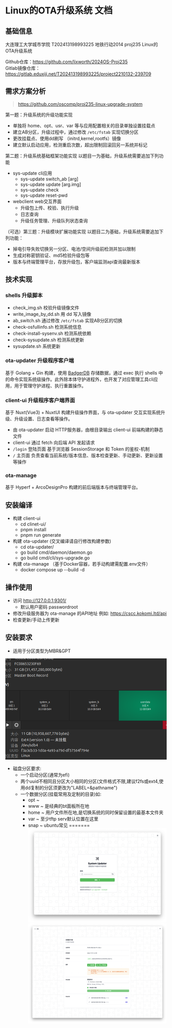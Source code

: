 # Linux的OTA升级系统 文档

## 基础信息
大连理工大学城市学院 T202413198993225 地铁行动2014 proj235 Linux的OTA升级系统

Github仓库：https://github.com/lixworth/2024OS-Proj235 <br>
Gitlab镜像仓库：https://gitlab.eduxiji.net/T202413198993225/project2210132-239709

## 需求方案分析
> https://github.com/oscomp/proj235-linux-upgrade-system

第一题：升级系统的升级功能实现
* 单独将 home、opt、usr、var 等与应用配置相关的目录单独设置挂载点
* 建立AB分区，升级过程中，通过修改 `/etc/fstab` 实现切换分区
* 更改挂载点、使用dd刷写 （initrd,kernel,rootfs）镜像
* 建立默认启动应用，检测重启次数，超出限制回滚回另一系统并标记

第二题：升级系统基础框架功能实现 以题目一为基础，升级系统需要追加下列功能
* sys-update cli应用
  * sys-update switch_ab [arg]
  * sys-update update [arg.img]
  * sys-update check 
  * sys-update reset-pwd
* webclient web交互界面
  * 升级包上传、校验、执行升级
  * 日志查询
  * 升级任务管理、升级队列状态查询

（可选）第三题：升级模块扩展功能实现 以题目二为基础，升级系统需要追加下列功能：
* 掉电引导失败切换另一分区、电池/空间升级前检测并加以限制
* 生成对称密钥验证、md5检验升级包等
* 版本与终端管理平台，存放升级包，客户端监测api查询最新版本

## 技术实现

### shells 升级脚本

* check_img.sh 校验升级镜像文件
* write_image_by_dd.sh 用 dd 写入镜像
* ab_switch.sh 通过修改 `/etc/fstab` 实现AB分区的切换
* check-osfullinfo.sh 检测系统信息
* check-install-sysenv.sh 检测系统依赖
* check-sysupdate.sh 检测系统更新
* sysupdate.sh 系统更新

### ota-updater 升级程序客户端
基于 Golang + Gin 构建，使用 [BadgerDB](https://github.com/dgraph-io/badger) 存储数据，通过 exec 执行 shells 中的命令实现系统级操作。此外除本体守护进程外，也开发了对应管理工具cli应用，用于管理守护进程、执行重置操作。

### client-ui 升级程序客户端界面
基于 Nuxt(Vue3) + NuxtUI 构建升级操作界面，与 ota-updater 交互实现系统升级、升级设置、日志查看等操作。

* 由 ota-updater 启动 HTTP服务器，由根目录输出 client-ui 前端构建的静态文件
* client-ui 通过 fetch 向后端 API 发起请求
* `/login` 登陆页面 基于浏览器 SessionStorage 和 Token 的鉴权-机制
* `/` 主页面 负责查看当前系统/版本信息、版本检查更新、手动更新、更新设置等操作

### ota-manage 
基于 Hyperf + ArcoDesignPro 构建的前后端版本与终端管理平台。

## 安装编译
* 构建 client-ui
  * cd clinet-ui/
  * pnpm install
  * pnpm run generate
* 构建 ota-updater (交叉编译请自行修改构建参数)
  * cd ota-updater/
  * go build cmd/daemon/daemon.go
  * go build cmd/cli/sys-upgrade.go
* 构建 ota-manage （基于Docker容器，若手动构建需配置.env文件）
  * docker compose up --build -d

## 操作使用
* 访问 http://127.0.0.1:9301/ 
  * 默认用户密码 passwordroot
* 修改升级服务器为 ota-manage 的API地址 例如: https://cscc.kokomi.ltd/api
* 检查更新/手动上传更新

## **安装要求**
* 适用于分区类型为MBR&GPT

![alt text](image.png)

* 磁盘分区要求: 
  * 一个启动分区(通常为efi)
  * 两个uuid不相同且分区大小相同的分区(文件格式不限,建议f2fs或ext4,使用dd复制的分区须更改为"LABEL=&pathname")
  * 一个数据分区(挂载常用及定制的目录)如:
    * opt ~ 
    * www ~ 是经典的bt面板所在地
    * home ~ 用户文件所在地,是切换系统的同时保留设置的最基本文件夹
    * var ~ 至少tftp serv默认位置在这里
    * snap ~ ubuntu常见
=======
![截屏2024-07-15%2022.03.59](./screenshot/截屏2024-07-15%2022.03.59.png)
![截屏2024-07-28%2013.26.37](./screenshot/截屏2024-07-28%2013.26.37.png)
